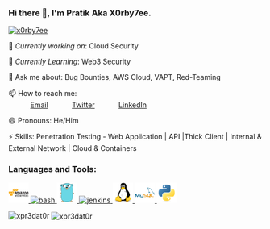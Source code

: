 ### Hi there 👋, I'm Pratik Aka X0rby7ee.  <br>

<p align="left"> <a href="https://twitter.com/x0rby7ee" target="blank"><img src="https://img.shields.io/twitter/follow/x0rby7ee?logo=twitter&style=for-the-badge" alt="x0rby7ee" /></a> </p>


🔭 *Currently working on*:   Cloud Security
 
🌱 *Currently Learning*: Web3 Security

💬 Ask me about: Bug Bounties, AWS Cloud, VAPT, Red-Teaming 

📫 How to reach me: <br>
&nbsp;&nbsp;&nbsp;&nbsp;&nbsp;&nbsp;&nbsp;&nbsp;&nbsp;&nbsp; [Email]({Pratikg7518@gmail.com})
&nbsp;&nbsp;&nbsp;&nbsp;&nbsp;&nbsp;&nbsp;&nbsp;&nbsp;&nbsp; [Twitter](https://www.twitter.com/x0rby7ee)
&nbsp;&nbsp;&nbsp;&nbsp;&nbsp;&nbsp;&nbsp;&nbsp;&nbsp;&nbsp; [LinkedIn](https://www.linkedin.com/in/pratikcct)
 
😄 Pronouns: He/Him <br>

⚡ Skills: Penetration Testing - Web Application | API |Thick Client | Internal & External Network | Cloud & Containers

 
<h3 align="left">Languages and Tools:</h3>
<p align="left"> <a href="https://aws.amazon.com" target="_blank" rel="noreferrer"> <img src="https://raw.githubusercontent.com/devicons/devicon/master/icons/amazonwebservices/amazonwebservices-original-wordmark.svg" alt="aws" width="40" height="40"/> </a> <a href="https://www.gnu.org/software/bash/" target="_blank" rel="noreferrer"> <img src="https://www.vectorlogo.zone/logos/gnu_bash/gnu_bash-icon.svg" alt="bash" width="40" height="40"/> </a> <a href="https://golang.org" target="_blank" rel="noreferrer"> <img src="https://raw.githubusercontent.com/devicons/devicon/master/icons/go/go-original.svg" alt="go" width="40" height="40"/> </a> <a href="https://www.jenkins.io" target="_blank" rel="noreferrer"> <img src="https://www.vectorlogo.zone/logos/jenkins/jenkins-icon.svg" alt="jenkins" width="40" height="40"/> </a> <a href="https://www.linux.org/" target="_blank" rel="noreferrer"> <img src="https://raw.githubusercontent.com/devicons/devicon/master/icons/linux/linux-original.svg" alt="linux" width="40" height="40"/> </a> <a href="https://www.mysql.com/" target="_blank" rel="noreferrer"> <img src="https://raw.githubusercontent.com/devicons/devicon/master/icons/mysql/mysql-original-wordmark.svg" alt="mysql" width="40" height="40"/> </a> <a href="https://www.python.org" target="_blank" rel="noreferrer"> <img src="https://raw.githubusercontent.com/devicons/devicon/master/icons/python/python-original.svg" alt="python" width="40" height="40"/> </a> </p>

<p><img align="left" src="https://github-readme-stats.vercel.app/api/top-langs?username=xpr3dat0r&show_icons=true&locale=en&layout=compact" alt="xpr3dat0r" /></p>

<p>&nbsp;<img align="center" src="https://github-readme-stats.vercel.app/api?username=xpr3dat0r&show_icons=true&locale=en" alt="xpr3dat0r" /></p>
